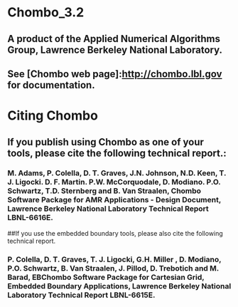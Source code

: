 # Chombo_3.2

##      A product of the Applied Numerical Algorithms Group, Lawrence Berkeley National Laboratory.
##        See [Chombo web page]:http://chombo.lbl.gov for documentation.

# Citing Chombo

## If you publish using Chombo as one of your tools, please cite the following technical report.:   

### M. Adams, P. Colella, D. T. Graves, J.N. Johnson, N.D. Keen, T. J. Ligocki. D. F. Martin. P.W. McCorquodale, D. Modiano. P.O. Schwartz, T.D. Sternberg and B. Van Straalen, Chombo Software Package for AMR Applications - Design Document,  Lawrence Berkeley National Laboratory Technical Report LBNL-6616E.  

##If you use the embedded boundary tools, please also cite the following technical report.
###  P. Colella,  D. T. Graves, T. J. Ligocki, G.H. Miller , D. Modiano, P.O. Schwartz, B. Van Straalen, J. Pillod,  D. Trebotich and M. Barad,  EBChombo Software Package for Cartesian Grid, Embedded Boundary Applications, Lawrence Berkeley National Laboratory Technical Report LBNL-6615E.

